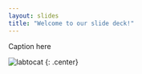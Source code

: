 ```yaml
---
layout: slides
title: "Welcome to our slide deck!"
---
```


Caption here

![labtocat](https://octodex.github.com/images/labtocat.png)
{: .center}
